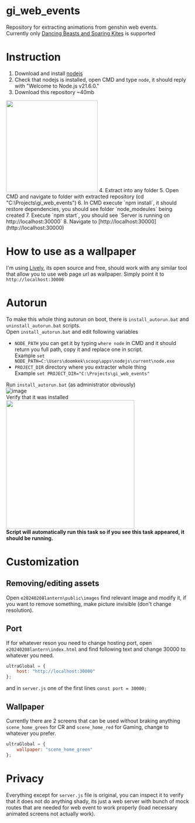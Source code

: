 # gi_web_events
Repository for extracting animations from genshin web events. <br>
Currently only [Dancing Beasts and Soaring Kites](https://act.hoyoverse.com/ys/event/e20240208lantern-vc7vnh/index.html) is supported 


# Instruction
1. Download and install [nodejs](https://nodejs.org/en) 
2. Check that nodejs is installed, open CMD and type `node`, it should reply with "Welcome to Node.js v21.6.0."
3. Download this repository ~40mb<br>
<img src="https://github.com/doomkek/gi_web_events/assets/141933494/c97d65cf-794e-4e80-8d91-3b5591ffc572" height="250">
4. Extract into any folder 
5. Open CMD and navigate to folder with extracted repository (cd "C:\Projects\gi_web_events")
6. In CMD execute `npm install`, it should restore dependencies, you should see folder `node_modeules` being created
7. Execute `npm start`, you should see `Server is running on http://localhost:30000`
8. Navigate to [http://localhost:30000](http://localhost:30000)

# How to use as a wallpaper 
I'm using [Lively](https://www.rocksdanister.com/lively/), its open source and free, should work with any similar tool that allow you to use web page url as wallpaper.
Simply point it to `http://localhost:30000`

# Autorun 
To make this whole thing autorun on boot, there is `install_autorun.bat` and `uninstall_autorun.bat` scripts. <br>
Open `install_autorun.bat` and edit following variables
- `NODE_PATH` you can get it by typing `where node` in CMD and it should return you full path, copy it and replace one in script. <br> Example `set NODE_PATH=C:\Users\doomkek\scoop\apps\nodejs\current\node.exe`
- `PROJECT_DIR` directory where you extracter whole thing <br>
Example `set PROJECT_DIR="C:\Projects\gi_web_events"`

Run `install_autorun.bat` (as administrator obviously) <br>
![image](https://github.com/doomkek/gi_web_events/assets/141933494/6ffa9c85-039f-42de-8f0f-e5e1edba750f)<br>
Verify that it was installed <br>
<img src="https://github.com/doomkek/gi_web_events/assets/141933494/312201e7-fe03-4551-8d96-043869e27552" height="350"><br>
**Script will automatically run this task so if you see this task appeared, it should be running.**



# Customization
## Removing/editing assets
Open `e20240208lantern\public\images` find relevant image and modify it, if you want to remove something, make picture invisible (don't change resolution).

## Port
If for whatever reson you need to change hosting port, open `e20240208lantern\index.html` and find following text and change 30000 to whatever you need.
```js  
ultraGlobal = {
    host: "http://localhost:30000"
};
```
and in `server.js` one of the first lines `const port = 30000;`

## Wallpaper 
Currently there are 2 screens that can be used without braking anything `scene_home_green` for CR and `scene_home_red` for Gaming, change to whatever you prefer.
```js  
ultraGlobal = {
    wallpaper: "scene_home_green"
};
```


# Privacy
Everything except for `server.js` file is original, you can inspect it to verify that it does not do anything shady, its just a web server with bunch of mock routes that are needed for web event to work properly (load necessary animated screens not actually work).